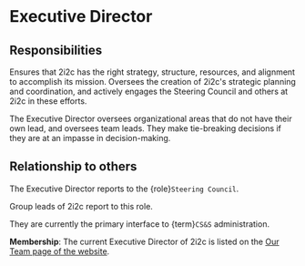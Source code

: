 
```{role} Executive Director
```

# Executive Director

## Responsibilities

Ensures that 2i2c has the right strategy, structure, resources, and alignment to accomplish its mission.
Oversees the creation of 2i2c's strategic planning and coordination, and actively engages the Steering Council and others at 2i2c in these efforts.

The Executive Director oversees organizational areas that do not have their own lead, and oversees team leads.
They make tie-breaking decisions if they are at an impasse in decision-making.

## Relationship to others

The Executive Director reports to the {role}`Steering Council`.

Group leads of 2i2c report to this role.

They are currently the primary interface to {term}`CS&S` administration.

**Membership**: The current Executive Director of 2i2c is listed on the [Our Team page of the website](https://2i2c.org/organization).